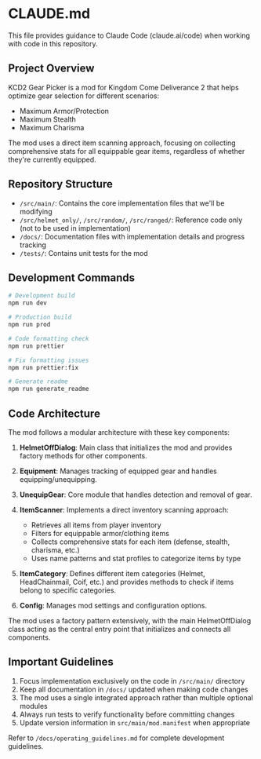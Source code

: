 # CLAUDE.md

This file provides guidance to Claude Code (claude.ai/code) when working with code in this repository.

## Project Overview

KCD2 Gear Picker is a mod for Kingdom Come Deliverance 2 that helps optimize gear selection for different scenarios:
- Maximum Armor/Protection
- Maximum Stealth
- Maximum Charisma

The mod uses a direct item scanning approach, focusing on collecting comprehensive stats for all equippable gear items, regardless of whether they're currently equipped.

## Repository Structure

- `/src/main/`: Contains the core implementation files that we'll be modifying
- `/src/helmet_only/`, `/src/random/`, `/src/ranged/`: Reference code only (not to be used in implementation)
- `/docs/`: Documentation files with implementation details and progress tracking
- `/tests/`: Contains unit tests for the mod

## Development Commands

```bash
# Development build
npm run dev

# Production build
npm run prod

# Code formatting check
npm run prettier

# Fix formatting issues
npm run prettier:fix

# Generate readme
npm run generate_readme
```

## Code Architecture

The mod follows a modular architecture with these key components:

1. **HelmetOffDialog**: Main class that initializes the mod and provides factory methods for other components.

2. **Equipment**: Manages tracking of equipped gear and handles equipping/unequipping.

3. **UnequipGear**: Core module that handles detection and removal of gear.

4. **ItemScanner**: Implements a direct inventory scanning approach:
   - Retrieves all items from player inventory
   - Filters for equippable armor/clothing items
   - Collects comprehensive stats for each item (defense, stealth, charisma, etc.)
   - Uses name patterns and stat profiles to categorize items by type

5. **ItemCategory**: Defines different item categories (Helmet, HeadChainmail, Coif, etc.) and provides methods to check if items belong to specific categories.

6. **Config**: Manages mod settings and configuration options.

The mod uses a factory pattern extensively, with the main HelmetOffDialog class acting as the central entry point that initializes and connects all components.

## Important Guidelines

1. Focus implementation exclusively on the code in `/src/main/` directory
2. Keep all documentation in `/docs/` updated when making code changes
3. The mod uses a single integrated approach rather than multiple optional modules
4. Always run tests to verify functionality before committing changes
5. Update version information in `src/main/mod.manifest` when appropriate

Refer to `/docs/operating_guidelines.md` for complete development guidelines.